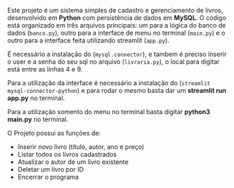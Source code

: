 Este projeto é um sistema simples de cadastro e gerenciamento de livros, desenvolvido em **Python** com persistência de dados em **MySQL**. O código está organizado em três arquivos principais: um para a lógica do banco de dados (`banco.py`), outro para a interface de menu no terminal (`main.py`) e o outro para a interface feita utilizando streamlit (`app.py`).

É necessário a instalação do (`mysql.connector`), e tambem é preciso inserir o user e a senha do seu sql no arquivo (`livraria.py`), o local para digitar está entre as linhas 4 e 9.

Para a utilização da interface é necessário a instalação do (`streamlit mysql-connector-python`) e para rodar o mesmo basta dar um **streamlit run app.py** no terminal.

Para a utilização somento do menu no terminal basta digitar **python3 main.py** no terminal.

O Projeto possui as funções de: 
- Inserir novo livro (título, autor, ano e preço)
- Listar todos os livros cadastrados
- Atualizar o autor de um livro existente
- Deletar um livro por ID
- Encerrar o programa

